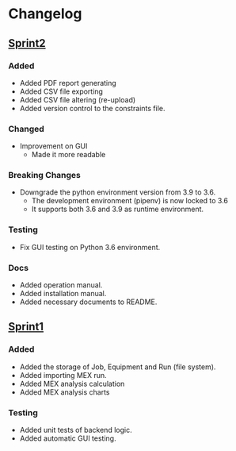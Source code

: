 # Changelog

## [Sprint2](https://github.com/Johnlky/DC-Boxjelly/releases/tag/Sprint2)

### Added
- Added PDF report generating
- Added CSV file exporting
- Added CSV file altering (re-upload)
- Added version control to the constraints file.

### Changed
- Improvement on GUI
  - Made it more readable

### Breaking Changes
- Downgrade the python environment version from 3.9 to 3.6.
  - The development environment (pipenv) is now locked to 3.6
  - It supports both 3.6 and 3.9 as runtime environment.

### Testing
- Fix GUI testing on Python 3.6 environment.

### Docs
- Added operation manual.
- Added installation manual.
- Added necessary documents to README.

## [Sprint1](https://github.com/Johnlky/DC-Boxjelly/releases/tag/Sprint1)

### Added
- Added the storage of Job, Equipment and Run (file system).
- Added importing MEX run.
- Added MEX analysis calculation
- Added MEX analysis charts

### Testing
- Added unit tests of backend logic.
- Added automatic GUI testing.